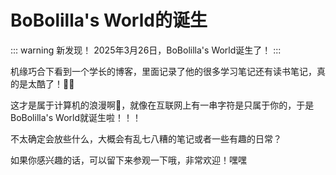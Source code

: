 # BoBolilla's World的诞生

::: warning 新发现！
2025年3月26日，BoBolilla's World诞生了！
:::

机缘巧合下看到一个学长的博客，里面记录了他的很多学习笔记还有读书笔记，真的是太酷了！🤩🤩

这才是属于计算机的浪漫啊💓，就像在互联网上有一串字符是只属于你的，于是BoBolilla's World就诞生啦！！！

不太确定会放些什么，大概会有乱七八糟的笔记或者一些有趣的日常？

如果你感兴趣的话，可以留下来参观一下哦，非常欢迎！嘿嘿
